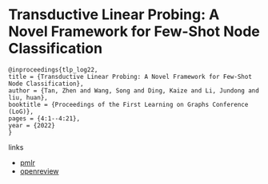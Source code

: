# Transductive Linear Probing: A Novel Framework for Few-Shot Node Classification

```
@inproceedings{tlp_log22,
title = {Transductive Linear Probing: A Novel Framework for Few-Shot Node Classification},
author = {Tan, Zhen and Wang, Song and Ding, Kaize and Li, Jundong and liu, huan},
booktitle = {Proceedings of the First Learning on Graphs Conference (LoG)},
pages = {4:1--4:21},
year = {2022}
}
```

links
- [pmlr](https://proceedings.mlr.press/v198/tan22a.html)
- [openreview](https://openreview.net/forum?id=dK8vOIBENa3)
